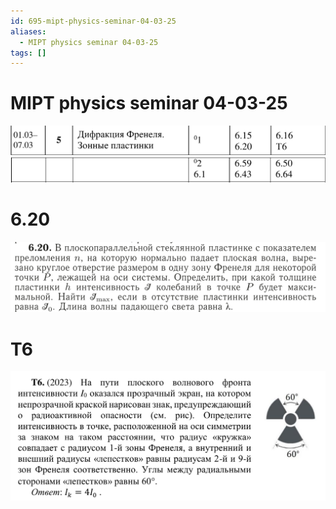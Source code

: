 ```yaml
---
id: 695-mipt-physics-seminar-04-03-25
aliases:
  - MIPT physics seminar 04-03-25
tags: []
---
```


# MIPT physics seminar 04-03-25
![9865866878.png](assets/imgs/9865866878.png)
![89769678.png](assets/imgs/89769678.png)

# 6.20
![987238947.png](assets/imgs/987238947.png)

# T6
![T6.png](assets/imgs/T6.png)
